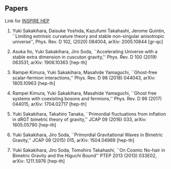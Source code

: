 ## Papers

Link for [INSPIRE HEP](http://inspirehep.net/search?p=exactauthor%3AY.Sakakihara.1+)

1. Yuki Sakakihara, Daisuke Yoshida, Kazufumi Takahashi, Jerome Quintin, ``Limiting extrinsic curvature theory and stable non-singular anisotropic universe'', 
   Phys. Rev. D 102, (2020) 084004, arXiv: 2005.10844 [gr-qc]

1. Asuka Ito, Yuki Sakakihara, Jiro Soda, ``Accelerating Universe with a stable extra dimension in cuscuton gravity,''
    Phys. Rev. D 100 (2019) 063531, arXiv: 1906.10363 [hep-th]
    
1. Rampei Kimura, Yuki Sakakihara, Masahide Yamaguchi, ``Ghost-free scalar-fermion interactions,''
    Phys. Rev. D 98 (2018) 044043, arXiv: 1805.10963 [hep-th]

1. Rampei Kimura, Yuki Sakakihara, Masahide Yamaguchi, ``Ghost free systems with coexisting bosons and fermions,''
    Phys. Rev. D 96 (2017) 044015, arXiv: 1704.02717 [hep-th]

1.  Yuki Sakakihara, Takahiro Tanaka, ``Primordial fluctuations from inflation in dRGT bimetric theory of gravity,''
    JCAP 09 (2016) 033, arXiv: 1605.05790 [hep-th]
    
1.  Yuki Sakakihara, Jiro Soda, ``Primordial Gravitational Waves in Bimetric Gravity,''
    JCAP 09 (2015) 015, arXiv: 1504.04969 [hep-th]
    
1.  Yuki Sakakihara, Jiro Soda, Tomohiro Takahashi, ``On Cosmic No-hair in Bimetric Gravity and the Higuchi Bound''
    PTEP 2013 (2013) 033E02, arXiv: 1211.5976 [hep-th]

